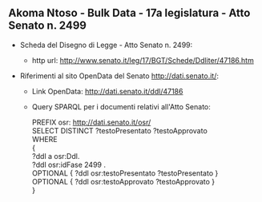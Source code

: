 ## Akoma Ntoso - Bulk Data - 17a legislatura - Atto Senato n. 2499 ##

* Scheda del Disegno di Legge - Atto Senato n. 2499:
	* http url: http://www.senato.it/leg/17/BGT/Schede/Ddliter/47186.htm

* Riferimenti al sito OpenData del Senato http://dati.senato.it/:
	* Link OpenData: http://dati.senato.it/ddl/47186
	* Query SPARQL per i documenti relativi all'Atto Senato:

        PREFIX osr: <http://dati.senato.it/osr/>  
		SELECT DISTINCT ?testoPresentato ?testoApprovato  
		WHERE  
		{  
		    ?ddl a osr:Ddl.  
		    ?ddl osr:idFase 2499 .  
		    OPTIONAL { ?ddl osr:testoPresentato ?testoPresentato }  
		    OPTIONAL { ?ddl osr:testoApprovato ?testoApprovato }  
		}
		